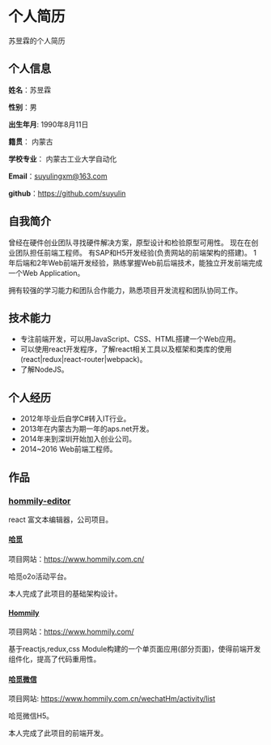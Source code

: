 个人简历
======================
苏昱霖的个人简历

## 个人信息

**姓名**：苏昱霖 

**性别**：男  

**出生年月**: 1990年8月11日

**籍贯**： 内蒙古

**学校专业**： 内蒙古工业大学自动化

**Email**：suyulingxm@163.com

**github**：https://github.com/suyulin

## 自我简介
曾经在硬件创业团队寻找硬件解决方案，原型设计和检验原型可用性。
现在在创业团队担任前端工程师。 有SAP和H5开发经验(负责网站的前端架构的搭建)。
1年后端和2年Web前端开发经验，熟练掌握Web前后端技术，能独立开发前端完成一个Web Application。

拥有较强的学习能力和团队合作能力，熟悉项目开发流程和团队协同工作。

## 技术能力

* 专注前端开发，可以用JavaScript、CSS、HTML搭建一个Web应用。
* 可以使用react开发程序，了解react相关工具以及框架和类库的使用(react|redux|react-router|webpack)。
* 了解NodeJS。

## 个人经历
* 2012年毕业后自学C#转入IT行业。
* 2013年在内蒙古为期一年的aps.net开发。
* 2014年来到深圳开始加入创业公司。
* 2014~2016 Web前端工程师。

## 作品

### [hommily-editor](https://github.com/suyulin/Hommily-Editor)
react 富文本编辑器，公司项目。

#### [哈觅](https://www.hommily.com.cn/)
项目网站：https://www.hommily.com.cn/

哈觅o2o活动平台。

本人完成了此项目的基础架构设计。

#### [Hommily](https://www.hommily.com/)
项目网站：https://www.hommily.com/

基于reactjs,redux,css Module构建的一个单页面应用(部分页面)，使得前端开发组件化，提高了代码重用性。

#### [哈觅微信](https://www.hommily.com.cn/wechatHm/activity/list)
项目网站: https://www.hommily.com.cn/wechatHm/activity/list

哈觅微信H5。

本人完成了此项目的前端开发。


